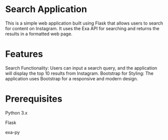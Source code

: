 # Search Application
This is a simple web application built using Flask that allows users to search for content on Instagram. It uses the Exa API for searching and returns the results in a formatted web page.

# Features
Search Functionality: Users can input a search query, and the application will display the top 10 results from Instagram.
Bootstrap for Styling: The application uses Bootstrap for a responsive and modern design.

# Prerequisites

Python 3.x

Flask

exa-py

 
